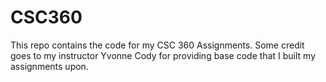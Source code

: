 # CSC360
This repo contains the code for my CSC 360 Assignments. Some credit goes to my instructor Yvonne Cody for providing base code that I built my assignments upon. 
